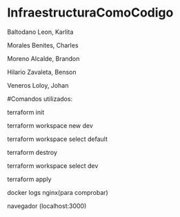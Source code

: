 # InfraestructuraComoCodigo

Baltodano Leon, Karlita


Morales Benites, Charles


Moreno Alcalde, Brandon


Hilario Zavaleta, Benson


Veneros Loloy, Johan

#Comandos utilizados:

terraform init


terraform workspace new dev


terraform workspace select default

terraform destroy

terraform workspace select dev


terraform apply


docker logs nginx(para comprobar)


navegador (localhost:3000)